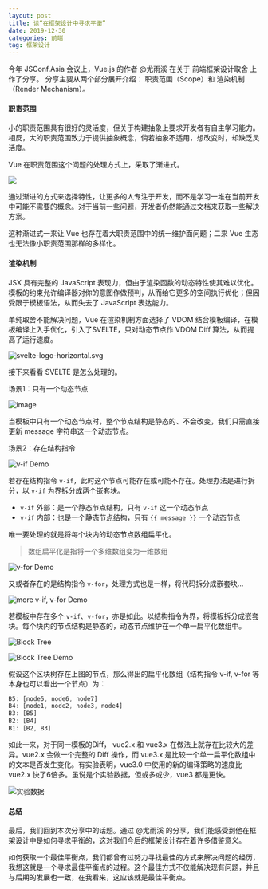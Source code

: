 ```yaml
---
layout: post
title: 读“在框架设计中寻求平衡”
date: 2019-12-30
categories: 前端
tag: 框架设计
---
```



今年 JSConf.Asia 会议上，Vue.js 的作者 @尤雨溪 在关于 前端框架设计取舍 上作了分享。 分享主要从两个部分展开介绍： 职责范围（Scope）和 渲染机制（Render Mechanism）。

#### 职责范围

小的职责范围具有很好的灵活度，但关于构建抽象上要求开发者有自主学习能力。相反，大的职责范围致力于提供抽象概念，倘若抽象不适用，想改变时，却缺乏灵活度。

Vue 在职责范围这个问题的处理方式上，采取了渐进式。


![](https://p1.ssl.qhimg.com/t01fe27088aa20d3ded.png)


通过渐进的方式来选择特性，让更多的人专注于开发，而不是学习一堆在当前开发中可能不需要的概念。对于当前一些问题，开发者仍然能通过文档来获取一些解决方案。

这种渐进式一来让 Vue 也存在着大职责范围中的统一维护面问题；二来 Vue 生态也无法像小职责范围那样的多样化。


#### 渲染机制

JSX 具有完整的 JavaScript 表现力，但由于渲染函数的动态特性使其难以优化。模板的约束允许编译器对你的意图作做预判，从而给它更多的空间执行优化；但因受限于模板语法，从而失去了 JavaScript 表达能力。

单纯取舍不能解决问题，Vue 在渲染机制方面选择了 VDOM 结合模板编译，在模板编译上入手优化，引入了SVELTE，只对动态节点作 VDOM Diff 算法，从而提高了运行速度。

![svelte-logo-horizontal.svg](https://p1.ssl.qhimg.com/t01352166f663a62c22.png)

接下来看看 SVELTE 是怎么处理的。

场景1：只有一个动态节点

![image](https://p3.ssl.qhimg.com/t01712c2274c39bc718.png)

当模板中只有一个动态节点时，整个节点结构是静态的、不会改变，我们只需直接更新 message 字符串这一个动态节点。

场景2：存在结构指令

![v-if Demo](https://p1.ssl.qhimg.com/t01514e25d142756025.png)

若存在结构指令 `v-if`，此时这个节点可能存在或可能不存在。处理办法是进行拆分，以 `v-if` 为界拆分成两个嵌套块。 

- `v-if` 外部：是一个静态节点结构，只有 `v-if` 这一个动态节点
- `v-if` 内部：也是一个静态节点结构，只有 `{{ message }}` 一个动态节点

唯一要处理的就是将每个块内的动态节点数组扁平化。

> 数组扁平化是指将一个多维数组变为一维数组

![v-for Demo](https://p5.ssl.qhimg.com/t01df369a48ee8b05df.png)

又或者存在的是结构指令 `v-for`，处理方式也是一样，将代码拆分成嵌套块...

![more v-if, v-for Demo](https://p5.ssl.qhimg.com/t01a85190317eae945e.png)

若模板中存在多个 `v-if`、`v-for`，亦是如此。以结构指令为界，将模板拆分成嵌套块。每个块内的节点结构是静态的，动态节点维护在一个单一扁平化数组中。

![Block Tree](https://p1.ssl.qhimg.com/t015cf5539238c56211.png)

![Block Tree Demo](https://p1.ssl.qhimg.com/t01dc325e2cba4ce2e2.png)

假设这个区块树存在上图的节点，那么得出的扁平化数组（结构指令 v-if, v-for 等本身也可以看出一个节点）为：

```js
B5: [node5, node6, node7]
B4: [node1, node2, node3, node4]
B3: [B5]
B2: [B4]
B1: [B2, B3]
```
如此一来，对于同一模板的Diff， vue2.x 和 vue3.x 在做法上就存在比较大的差异。vue2.x 会做一个完整的 Diff 操作，而 vue3.x 是比较一个单一扁平化数组中的文本是否发生变化。有实验表明，vue3.0 中使用的新的编译策略的速度比 vue2.x 快了6倍多。虽说是个实验数据，但或多或少，vue3 都是更快。

![实验数据](https://p1.ssl.qhimg.com/t015efdcb0ccb5fb4a3.png)

#### 总结

最后，我们回到本次分享中的话题。通过 @尤雨溪 的分享，我们能感受到他在框架设计中是如何寻求平衡的，这对我们今后的框架设计存在着许多借鉴意义。

如何获取一个最佳平衡点，我们都曾有过努力寻找最佳的方式来解决问题的经历，我想这就是一个寻求最佳平衡点的过程。这个最佳方式不仅能解决现有问题，并且与后期的发展也一致，在我看来，这应该就是最佳平衡点。